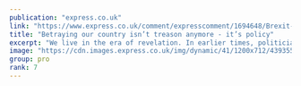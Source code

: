 ```yaml
---
publication: "express.co.uk"
link: "https://www.express.co.uk/comment/expresscomment/1694648/Brexit-remain-analysis-EU-latest-news-rishi-sunak-cop27-climate-change"
title: "Betraying our country isn’t treason anymore - it’s policy"
excerpt: "We live in the era of revelation. In earlier times, politicians hid their scorn from us, the people, behind smiles, heartfelt assurances and thick curtains."
image: "https://cdn.images.express.co.uk/img/dynamic/41/1200x712/4393551.jpg?r=1668072133426"
group: pro
rank: 7
---
```

